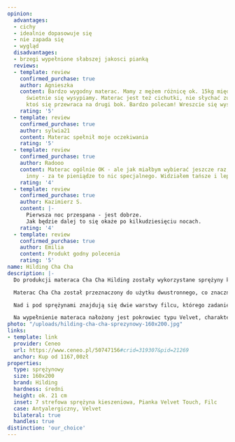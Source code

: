 ```yaml
---
opinion:
  advantages:
  - cichy
  - idealnie dopasowuje się
  - nie zapada się
  - wygląd
  disadvantages:
  - brzegi wypełnione słabszej jakosci pianką
  reviews:
  - template: review
    confirmed_purchase: true
    author: Agnieszka
    content: Bardzo wygodny materac. Mamy z mężem różnicę ok. 15kg między sobą a oboje
      świetnie się wysypiamy. Materac jest też cichutki, nie słychać zupełnie gdy
      ktoś się przewraca na drugi bok. Bardzo polecam! Wreszcie się wysypiam.
    rating: '5'
  - template: review
    confirmed_purchase: true
    author: sylwia21
    content: Materac spełnił moje oczekiwania
    rating: '5'
  - template: review
    confirmed_purchase: true
    author: Radooo
    content: Materac ogólnie OK - ale jak miałbym wybierać jeszcze raz, to kupiłbym
      inny - za te pieniądze to nic specjalnego. Widziałem tańsze i lepsze.
    rating: '4'
  - template: review
    confirmed_purchase: true
    author: Kazimierz S.
    content: |-
      Pierwsza noc przespana - jest dobrze.
      Jak będzie dalej to się okaże po kilkudziesięciu nocach.
    rating: '4'
  - template: review
    confirmed_purchase: true
    author: Emilia
    content: Produkt godny polecenia
    rating: '5'
name: Hilding Cha Cha
description: |-
  Do produkcji materaca Cha Cha Hilding zostały wykorzystane sprężyny kieszeniowe. Zastosowanie tego typu rozwiązania zapewnia wysoką elastyczność materaca w każdym jego punkcie. Jest to spowodowane indywidualną reakcją sprężyn na ciężar ciała. Dzięki temu model Cha Cha jest idealnym materacem nie tylko dla indywidualnego użytkownika, ale również dla par. Można na nim wypoczywać bez obaw o brak wygody, któregokolwiek z partnerów.

  Materac Cha Cha został przeznaczony do użytku dwustronnego, co znacznie wydłuża czas jego użytkowania. Po obydwu stronach zastosowano piankę Velvet Touch. Charakteryzuje się ona wysoką elastycznością i sprężystością, a przy tym jest stosunkowo twarda. Takie połączenie gwarantuje komfortowy wypoczynek. Pianka Velvet jest również bardzo przewiewna. Bezproblemowo odprowadza wilgoć z powierzchni materaca, co zapobiega poceniu się podczas snu i podnosi poziom higieny wypoczynku.

  Nad i pod sprężynami znajdują się dwie warstwy filcu, którego zadaniem jest dodatkowe utwardzenie powierzchni materaca. Jest to świetne rozwiązanie dla osób zmagających się ze skrzywieniami kręgosłupa, ponieważ stanowi doskonałe wsparcie dla mięśni, dając im czas na regenerację po absorbującym dniu.

  Na wypełnienie materaca nałożony jest pokrowiec typu Velvet, charakteryzujący się miękkością i delikatnością w dotyku. Dodatkowym atutem pokrowca jest właściwość bakteriobójcza - wobec czego nie należy obawiać się o zdrowy i czysty sen. Ma to ogromne znaczenie - zwłaszcza w przypadku alergików. Okrycie jest przystosowane do prania w pralce przy 60°C.
photo: "/uploads/hilding-cha-cha-sprezynowy-160x200.jpg"
links:
- template: link
  provider: Ceneo
  url: https://www.ceneo.pl/50747156#crid=319307&pid=21269
  anchor: Kup od 1167,00zł
properties:
  type: sprężynowy
  size: 160x200
  brand: Hilding
  hardness: średni
  height: ok. 21 cm
  inset: 7 strefowa sprężyna kieszeniowa, Pianka Velvet Touch, Filc
  case: Antyalergiczny, Velvet
  bilateral: true
  handles: true
distinction: 'our_choice'
---
```

